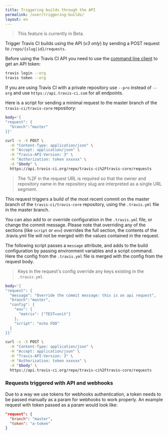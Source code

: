 ```yaml
---
title: Triggering builds through the API
permalink: /user/triggering-builds/
layout: en
---
```


> This feature is currently in Beta.

Trigger Travis CI builds using the API (*v3 only*) by sending a POST request to `/repo/{slug|id}/requests`.

Before using the Travis CI API you need to use the [command line client](https://github.com/travis-ci/travis.rb#readme) to get an API token:

```bash
travis login --org
travis token --org
```

If you are using Travis CI with a private repository use `--pro` instead of `--org` and use `https://api.travis-ci.com` for all endpoints.

Here is a script for sending a minimal request to the master branch of the `travis-ci/travis-core` repository:

```bash
body='{
"request": {
  "branch":"master"
}}'

curl -s -X POST \
  -H "Content-Type: application/json" \
  -H "Accept: application/json" \
  -H "Travis-API-Version: 3" \
  -H "Authorization: token xxxxxx" \
  -d "$body" \
  https://api.travis-ci.org/repo/travis-ci%2Ftravis-core/requests
```

> The %2F in the request URL is required so that the owner and repository name in the repository slug are interpreted as a single URL segment.

This request triggers a build of the most recent commit on the master branch of the `travis-ci/travis-core` repository, using the `.travis.yml` file in the master branch.

You can also add to or override configuration in the `.travis.yml` file, or change the commit message.
Please note that overriding any of the sections (like `script` or `env`) overrides the full section, the
contents of the .travis.yml file will not be merged with the values contained in
the request.

The following script passes a `message` attribute, and adds to the build configuration by passing environment variables and a script command. Here the config from the `.travis.yml` file is merged with the config from the request body.

> Keys in the request's config override any keys existing in the `.travis.yml`.

```bash
body='{
"request": {
  "message": "Override the commit message: this is an api request",
  "branch":"master",
  "config": {
    "env": {
      "matrix": ["TEST=unit"]
    },
    "script": "echo FOO"
  }
}}'

curl -s -X POST \
  -H "Content-Type: application/json" \
  -H "Accept: application/json" \
  -H "Travis-API-Version: 3" \
  -H "Authorization: token xxxxxx" \
  -d "$body" \
  https://api.travis-ci.org/repo/travis-ci%2Ftravis-core/requests
```

### Requests triggered with API and webhooks

Due to a way we use tokens for webhooks authentication, a token needs to be
passed manually as a param for webhooks to work properly. An example request
with token passed as a param would look like:

```json
"request": {
  "branch": "master",
  "token": "a-token"
}
```
